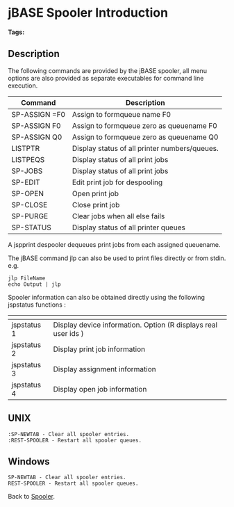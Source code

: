 # jBASE Spooler Introduction

<PageHeader />

**Tags:**
<badge text='spooler' vertical='middle' />

## Description

The following commands are provided by the jBASE spooler, all menu options are also provided as separate executables for command line execution.

| Command | Description |
| --- | --- |
| SP-ASSIGN =F0 | Assign to formqueue name F0 |
| SP-ASSIGN F0 | Assign to formqueue zero as queuename F0 |
| SP-ASSIGN Q0 | Assign to formqueue zero as queuename Q0 |
| LISTPTR | Display status of all printer numbers/queues. |
| LISTPEQS | Display status of all print jobs |
| SP-JOBS | Display status of all print jobs |
| SP-EDIT | Edit print job for despooling |
| SP-OPEN | Open print job |
| SP-CLOSE | Close print job |
| SP-PURGE | Clear jobs when all else fails |
| SP-STATUS | Display status of all printer queues |

A jspprint despooler dequeues print jobs from each assigned queuename.

The jBASE command jlp can also be used to print files directly or from stdin. e.g.

```
jlp FileName
echo Output | jlp
```

Spooler information can also be obtained directly using the following jspstatus functions :

|<!-- -->| <!-- --> |
| --- | --- |
| jspstatus 1 | Display device information. Option (R displays real user ids ) |
| jspstatus 2 | Display print job information |
| jspstatus 3 | Display assignment information |
| jspstatus 4 | Display open job information |

## UNIX

```
:SP-NEWTAB - Clear all spooler entries.
:REST-SPOOLER - Restart all spooler queues.
```

## Windows

```
SP-NEWTAB - Clear all spooler entries.
REST-SPOOLER - Restart all spooler queues.
```

Back to [Spooler](./../jbase-spooler).
